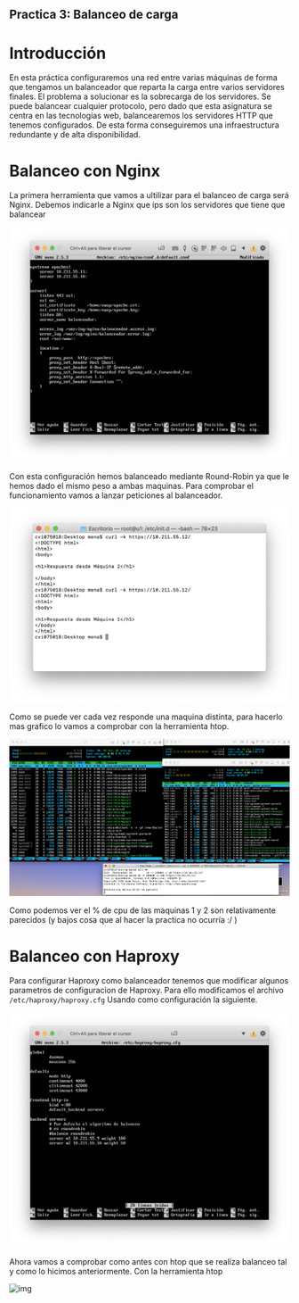 ## Practica 3: Balanceo de carga
# Introducción 
En esta práctica configuraremos una red entre varias máquinas de forma que tengamos un balanceador que reparta la carga entre varios servidores finales.
El problema a solucionar es la sobrecarga de los servidores. Se puede balancear cualquier protocolo, pero dado que esta asignatura se centra en las tecnologías web, balancearemos los servidores HTTP que tenemos configurados.
De esta forma conseguiremos una infraestructura redundante y de alta disponibilidad.

# Balanceo con Nginx
La primera herramienta que vamos a ultilizar para el balanceo de carga será Nginx. Debemos indicarle a Nginx que ips son los servidores que tiene que balancear

![img](https://github.com/MenaBarrera/SWAP/blob/master/Practica3/img/4.png)

Con esta configuración hemos balanceado mediante Round-Robin ya que le hemos dado el mismo peso a ambas maquinas.
Para comprobar el funcionamiento vamos a lanzar peticiones al balanceador.

![img](https://github.com/MenaBarrera/SWAP/blob/master/Practica3/img/2.png)

Como se puede ver cada vez responde una maquina distinta, para hacerlo mas grafico lo vamos a comprobar con la herramienta htop.

![img](https://github.com/MenaBarrera/SWAP/blob/master/Practica3/img/3.png)

Como podemos ver el % de cpu de las maquinas 1 y 2 son relativamente parecidos (y bajos cosa que al hacer la practica no ocurría :/ )

# Balanceo con Haproxy
Para configurar Haproxy como balanceador tenemos que modificar algunos parametros de configuracion de Haproxy. Para ello modificamos el archivo ` /etc/haproxy/haproxy.cfg ` Usando como configuración la siguiente.

![img](https://github.com/MenaBarrera/SWAP/blob/master/Practica3/img/5.png)

Ahora vamos a comprobar como antes con htop que se realiza balanceo tal y como lo hicimos anteriormente. Con la herramienta htop


![img](https://github.com/MenaBarrera/SWAP/blob/master/Practica3/img/6.png)

